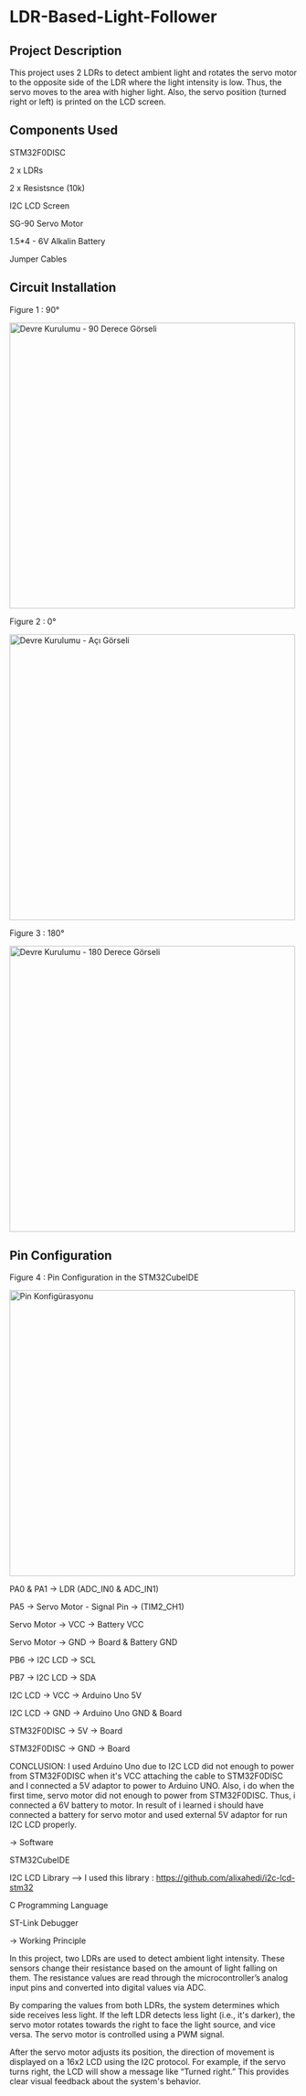 # LDR-Based-Light-Follower

## Project Description

This project uses 2 LDRs to detect ambient light and rotates the servo motor to the opposite side of the LDR where the light intensity is low. Thus, the servo moves to the area with higher light. Also, the servo position (turned right or left) is printed on the LCD screen.

## Components Used

STM32F0DISC

2 x LDRs

2 x Resistsnce (10k)

I2C LCD Screen 

SG-90 Servo Motor

1.5*4 - 6V Alkalin Battery

Jumper Cables

## Circuit Installation 

Figure 1 : 90°

<img src="https://github.com/ssenanb/LDR-Based-Light-Follower/blob/main/circuit-installation-90-angle.jpeg?raw=true" alt="Devre Kurulumu - 90 Derece Görseli" width="500"/>

Figure 2 : 0°

<img src="https://github.com/ssenanb/LDR-Based-Light-Follower/blob/main/circuit-installation-0-angle.jpeg?raw=true" alt="Devre Kurulumu - Açı Görseli" width="500"/>

Figure 3 : 180°

<img src="https://github.com/ssenanb/LDR-Based-Light-Follower/blob/main/circuit-installation-180-angle.jpeg?raw=true" alt="Devre Kurulumu - 180 Derece Görseli" width="500"/>

## Pin Configuration 

Figure 4 : Pin Configuration in the STM32CubeIDE

<img src="https://github.com/ssenanb/LDR-Based-Light-Follower/blob/main/pin-configuration.png?raw=true" alt="Pin Konfigürasyonu" width="500"/>

PA0 & PA1 -> LDR (ADC_IN0 & ADC_IN1)


PA5 -> Servo Motor - Signal Pin -> (TIM2_CH1)

Servo Motor -> VCC -> Battery VCC

Servo Motor -> GND -> Board & Battery GND


PB6 -> I2C LCD -> SCL

PB7 -> I2C LCD -> SDA

I2C LCD -> VCC -> Arduino Uno 5V

I2C LCD -> GND -> Arduino Uno GND & Board


STM32F0DISC -> 5V -> Board

STM32F0DISC -> GND -> Board

 
CONCLUSION: I used Arduino Uno due to I2C LCD did not enough to power from STM32F0DISC when it's VCC attaching the cable to STM32F0DISC and I connected a 5V adaptor to power to Arduino UNO.
Also, i do when the first time, servo motor did not enough to power from STM32F0DISC. Thus, i connected a 6V battery to motor. In result of i learned i should have connected a battery for servo motor and used external 5V adaptor for run I2C LCD properly.

-> Software

STM32CubeIDE

I2C LCD Library --> I used this library : https://github.com/alixahedi/i2c-lcd-stm32

C Programming Language

ST-Link Debugger

-> Working Principle

In this project, two LDRs  are used to detect ambient light intensity. These sensors change their resistance based on the amount of light falling on them. The resistance values are read through the microcontroller’s analog input pins and converted into digital values via ADC.

By comparing the values from both LDRs, the system determines which side receives less light. If the left LDR detects less light (i.e., it's darker), the servo motor rotates towards the right to face the light source, and vice versa. The servo motor is controlled using a PWM signal.

After the servo motor adjusts its position, the direction of movement is displayed on a 16x2 LCD using the I2C protocol. For example, if the servo turns right, the LCD will show a message like “Turned right.” This provides clear visual feedback about the system's behavior.
